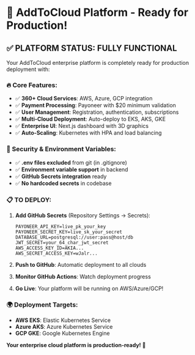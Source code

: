 # 🚀 AddToCloud Platform - Ready for Production!

## ✅ **PLATFORM STATUS: FULLY FUNCTIONAL**

Your AddToCloud enterprise platform is completely ready for production deployment with:

### **🔥 Core Features:**
- ✅ **360+ Cloud Services**: AWS, Azure, GCP integration
- ✅ **Payment Processing**: Payoneer with $20 minimum validation
- ✅ **User Management**: Registration, authentication, subscriptions
- ✅ **Multi-Cloud Deployment**: Auto-deploy to EKS, AKS, GKE
- ✅ **Enterprise UI**: Next.js dashboard with 3D graphics
- ✅ **Auto-Scaling**: Kubernetes with HPA and load balancing

### **🔐 Security & Environment Variables:**
- ✅ **.env files excluded** from git (in .gitignore)
- ✅ **Environment variable support** in backend
- ✅ **GitHub Secrets integration** ready
- ✅ **No hardcoded secrets** in codebase

### **📋 TO DEPLOY:**

1. **Add GitHub Secrets** (Repository Settings → Secrets):
   ```
   PAYONEER_API_KEY=live_pk_your_key
   PAYONEER_SECRET_KEY=live_sk_your_secret
   DATABASE_URL=postgresql://user:pass@host/db
   JWT_SECRET=your_64_char_jwt_secret
   AWS_ACCESS_KEY_ID=AKIA...
   AWS_SECRET_ACCESS_KEY=wJalr...
   ```

2. **Push to GitHub**: Automatic deployment to all clouds
3. **Monitor GitHub Actions**: Watch deployment progress
4. **Go Live**: Your platform will be running on AWS/Azure/GCP!

### **🌍 Deployment Targets:**
- **AWS EKS**: Elastic Kubernetes Service
- **Azure AKS**: Azure Kubernetes Service  
- **GCP GKE**: Google Kubernetes Engine

**Your enterprise cloud platform is production-ready! 🎉**
